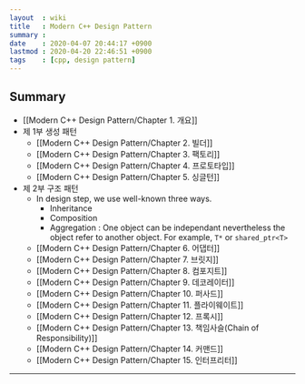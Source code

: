 ```yaml
---
layout  : wiki
title   : Modern C++ Design Pattern
summary : 
date    : 2020-04-07 20:44:17 +0900
lastmod : 2020-04-20 22:46:51 +0900
tags    : [cpp, design pattern]
---
```


## Summary
 * [[Modern C++ Design Pattern/Chapter 1. 개요]]
 * 제 1부 생성 패턴
   * [[Modern C++ Design Pattern/Chapter 2. 빌더]]
   * [[Modern C++ Design Pattern/Chapter 3. 팩토리]]
   * [[Modern C++ Design Pattern/Chapter 4. 프로토타입]]
   * [[Modern C++ Design Pattern/Chapter 5. 싱글턴]]
 * 제 2부 구조 패턴
    - In design step, we use well-known three ways.
      - Inheritance
      - Composition
      - Aggregation : One object can be independant nevertheless the  object refer to another object. For example, `T*` or `shared_ptr<T>`
   * [[Modern C++ Design Pattern/Chapter 6. 어댑터]]
   * [[Modern C++ Design Pattern/Chapter 7. 브릿지]]
   * [[Modern C++ Design Pattern/Chapter 8. 컴포지트]]
   * [[Modern C++ Design Pattern/Chapter 9. 데코레이터]]
   * [[Modern C++ Design Pattern/Chapter 10. 퍼사드]]
   * [[Modern C++ Design Pattern/Chapter 11. 플라이웨이트]]
   * [[Modern C++ Design Pattern/Chapter 12. 프록시]]
   * [[Modern C++ Design Pattern/Chapter 13. 책임사슬(Chain of Responsibility)]]
   * [[Modern C++ Design Pattern/Chapter 14. 커맨드]]
   * [[Modern C++ Design Pattern/Chapter 15. 인터프리터]]

---
